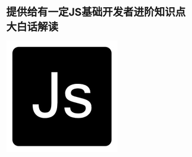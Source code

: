 # 提供给有一定JS基础开发者进阶知识点大白话解读
![img](https://github.com/TerryBeanX2/Dive-Into-JS/raw/master/pics/timg.jpg)
